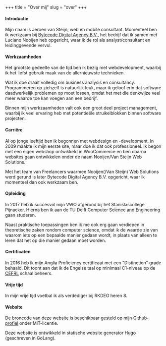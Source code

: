 +++
title = "Over mij"
slug = "over"
+++

#### Introductie

Mijn naam is Jeroen van Steijn, web en mobile consultant. Momenteel ben ik werkzaam bij [Bytecode Digital Agency B.V.](https://bytecode.nl), het bedrijf dat ik samen met Luciano Nooijen heb opgericht, waar ik de rol als analyst/consultant en leidinggevende vervul.

#### Werkzaamheden

Het grootste gedeelte van de tijd ben ik bezig met webdevelopment, waarbij ik het liefst gebruik maak van de allernieuwste technieken.

Wat ik doe draait volledig om business analysis en consultancy. Programmeren op zichzelf is natuurlijk leuk, maar ik geloof erin dat software daadwerkelijk problemen op moet lossen, omdat het met die denkwijze veel meer waarde toe kan voegen aan een bedrijf.

Binnen mijn werkzaamheden valt ook een groot deel project management, waarbij ik veel ervaring heb met potentieële struikelblokken binnen software projecten.

#### Carriëre

Al op jonge leeftijd ben ik begonnen met webdesign en -development. In 2009 maakte ik mijn eerste site, maar doe ik dat ook professioneel. Ik begon met een eigen webshop ontwikkeld in WooCommerce en ben daarna websites gaan ontwikkelen onder de naam Nooijen/Van Steijn Web Solutions.

Met het team van Freelancers waarmee Nooijen(/Van Steijn) Web Solutions werd gerund is later Bytecode Digital Agency B.V. opgericht, waar ik momenteel dan ook werkzaam ben.

#### Opleiding

In 2017 heb ik succesvol mijn VWO afgerond bij het Stanislascollege Pijnacker. Hierna ben ik aan de TU Delft Computer Science and Engineering gaan studeren.

Naast praktische toepassingen ben ik me ook erg gaan verdiepen in theoretische zaken rondom computer science, omdat ik de waarde zie van waarom iets op een bepaalde manier gedaan wordt, in plaats van alleen te leren dat het op die manier gedaan moet worden.

#### Certificaten

In 2016 heb ik mijn Anglia Proficiency certificaat met een "Distinction" grade behaald. Dit toont aan dat ik de Engelse taal op minimaal C1-niveau op de [CEFRL](https://en.wikipedia.org/wiki/Common_European_Framework_of_Reference_for_Languages) schaal beheers.

#### Vrije tijd

In mijn vrije tijd voetbal ik als verdediger bij RKDEO heren 8.

#### Website

De broncode van deze website is beschikbaar gesteld op mijn [Github-profiel](https://github.com/jeroenvansteijn/personal-website) onder MIT-licentie.

Deze website is ontwikkeld in statische website generator Hugo (geschreven in GoLang).
